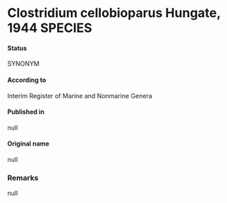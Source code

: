 # Clostridium cellobioparus Hungate, 1944 SPECIES

#### Status
SYNONYM

#### According to
Interim Register of Marine and Nonmarine Genera

#### Published in
null

#### Original name
null

### Remarks
null